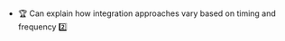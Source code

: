 * <span id="outcome-explain">:trophy: Can explain how integration approaches vary based on timing and frequency :two:</span>

